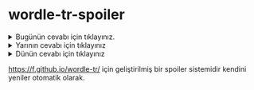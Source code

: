 # wordle-tr-spoiler

<details>
  <summary>Bugünün cevabı için tıklayınız.</summary>
  <br>
    <b> değme </b>
</details>

<details>
  <summary>Yarının cevabı için tıklayınız</summary>
  <br>
   <b> kendi </b>
</details>

<details>
  <summary>Dünün cevabı için tıklayınız </summary>
  <br>
  <b> hamur </b>
</details>

https://f.github.io/wordle-tr/ için geliştirilmiş bir spoiler sistemidir kendini yeniler otomatik olarak.

